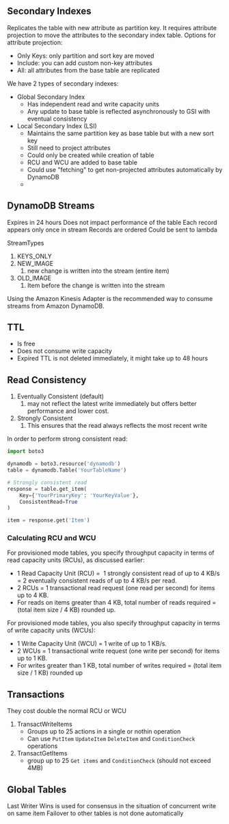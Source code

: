 ## Secondary Indexes

Replicates the table with new attribute as partition key. It requires attribute projection to move the attributes to the secondary index table. Options for attribute projection:

- Only Keys: only partition and sort key are moved
- Include: you can add custom non-key attributes
- All: all attributes from the base table are replicated

We have 2 types of secondary indexes:

- Global Secondary Index
	- Has independent read and write capacity units
	- Any update to base table is reflected asynchronously to GSI with eventual consistency
- Local Secondary Index (LSI)
	- Maintains the same partition key as base table but with a new sort key
	- Still need to project attributes
	- Could only be created while creation of table
	- RCU and WCU are added to base table
	- Could use "fetching" to get non-projected attributes automatically by DynamoDB
	- 

## DynamoDB Streams

Expires in 24 hours
Does not impact performance of the table
Each record appears only once in stream
Records are ordered
Could be sent to lambda

StreamTypes
1. KEYS_ONLY
2. NEW_IMAGE
	1. new change is written into the stream (entire item)
3. OLD_IMAGE
	1. Item before the change is written into the stream


Using the Amazon Kinesis Adapter is the recommended way to consume streams from Amazon DynamoDB.


## TTL

- Is free
- Does not consume write capacity
- Expired TTL is not deleted immediately, it might take up to 48 hours

## Read Consistency

1. Eventually Consistent  (default)
	1. may not reflect the latest write immediately but offers better performance and lower cost.
2. Strongly Consistent
	1. This ensures that the read always reflects the most recent write

In order to perform strong consistent read:

```python
import boto3

dynamodb = boto3.resource('dynamodb')
table = dynamodb.Table('YourTableName')

# Strongly consistent read
response = table.get_item(
    Key={'YourPrimaryKey': 'YourKeyValue'},
    ConsistentRead=True
)

item = response.get('Item')
```


### Calculating RCU and WCU

For provisioned mode tables, you specify throughput capacity in terms of read capacity units (RCUs), as discussed earlier:

- 1 Read Capacity Unit (RCU) =  1 strongly consistent read of up to 4 KB/s = 2 eventually consistent reads of up to 4 KB/s per read.
- 2 RCUs = 1 transactional read request (one read per second) for items up to 4 KB.
- For reads on items greater than 4 KB, total number of reads required = (total item size / 4 KB) rounded up.

For provisioned mode tables, you also specify throughput capacity in terms of write capacity units (WCUs):

- 1 Write Capacity Unit (WCU) = 1 write of up to 1 KB/s.
- 2 WCUs = 1 transactional write request (one write per second) for items up to 1 KB.
- For writes greater than 1 KB, total number of writes required = (total item size / 1 KB) rounded up

## Transactions

They cost double the normal RCU or WCU

1. TransactWriteItems
	* Groups up to 25 actions in a single or nothin operation
	* Can use `PutItem` `UpdateItem` `DeleteItem` and `ConditionCheck` operations
2. TransactGetItems
	* group up to 25 `Get items` and `ConditionCheck` (should not exceed 4MB) 

## Global Tables

Last Writer Wins is used for consensus in the situation of concurrent write on same item
Failover to other tables is not done automatically

